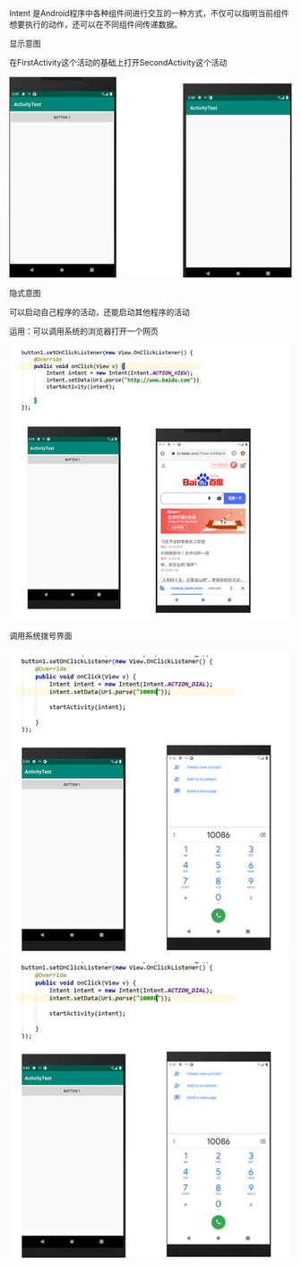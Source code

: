 Intent 是Android程序中各种组件间进行交互的一种方式，不仅可以指明当前组件想要执行的动作，还可以在不同组件间传递数据。

显示意图

在FirstActivity这个活动的基础上打开SecondActivity这个活动

![image-20201117000744883](实验报告.assets/image-20201117000744883.png)



隐式意图

可以启动自己程序的活动，还能启动其他程序的活动

运用：可以调用系统的浏览器打开一个网页

![image-20201117001725662](实验报告.assets/image-20201117001725662.png)

调用系统拨号界面

![image-20201117002939840](实验报告.assets/image-20201117002939840.png)![image-20201117002945346](实验报告.assets/image-20201117002945346.png)